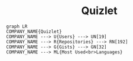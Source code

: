 <h1 align="center">Quizlet</h1>

```mermaid
graph LR
COMPANY_NAME{Quizlet}
COMPANY_NAME ---> U{Users} ---> UN[19]
COMPANY_NAME ---> R{Repositories} ---> RN[192]
COMPANY_NAME ---> G{Gists} ---> GN[32]
COMPANY_NAME ---> ML{Most Used<br>Languages}
```
